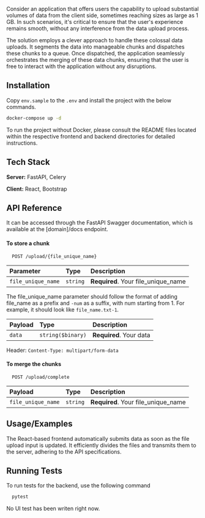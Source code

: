 Consider an application that offers users the capability to upload substantial volumes of data from the client side, sometimes reaching sizes as large as 1 GB. In such scenarios, it's critical to ensure that the user's experience remains smooth, without any interference from the data upload process.

The solution employs a clever approach to handle these colossal data uploads. It segments the data into manageable chunks and dispatches these chunks to a queue. Once dispatched, the application seamlessly orchestrates the merging of these data chunks, ensuring that the user is free to interact with the application without any disruptions.
## Installation

Copy `env.sample` to the `.env` and install the project with the below commands.

```bash
docker-compose up -d
```

To run the project without Docker, please consult the README files located within the respective frontend and backend directories for detailed instructions.
## Tech Stack

**Server:** FastAPI, Celery

**Client:** React, Bootstrap

## API Reference

It can be accessed through the FastAPI Swagger documentation, which is available at the [domain]/docs endpoint.


#### To store a chunk

```http
  POST /upload/{file_unique_name}
```

| Parameter | Type     | Description                |
| :-------- | :------- | :------------------------- |
| `file_unique_name` | `string` | **Required**. Your file_unique_name |

The file_unique_name parameter should follow the format of adding file_name as a prefix and `-num` as a suffix, with num starting from 1. For example, it should look like `file_name.txt-1`.

| Payload | Type     | Description                |
| :-------- | :------- | :------------------------- |
| `data` | `string($binary)` | **Required**. Your data |

Header: `Content-Type: multipart/form-data`


#### To merge the chunks

```http
  POST /upload/complete
```

| Payload | Type     | Description                |
| :-------- | :------- | :------------------------- |
| `file_unique_name` | `string` | **Required**. Your file_unique_name |

## Usage/Examples

The React-based frontend automatically submits data as soon as the file upload input is updated. It efficiently divides the files and transmits them to the server, adhering to the API specifications.

## Running Tests

To run tests for the backend, use the following command

```bash
  pytest
```

No UI test has been writen right now.
